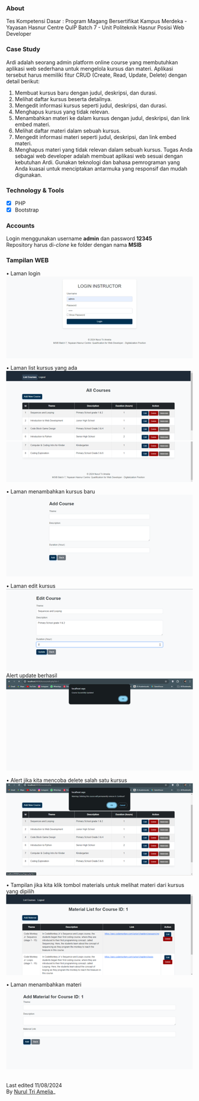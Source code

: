 ### About
Tes Kompetensi Dasar  : Program Magang Bersertifikat Kampus Merdeka - Yayasan Hasnur Centre QuIP Batch 7 - Unit Politeknik Hasnur Posisi Web Developer 

### Case Study 
Ardi adalah seorang admin platform online course yang membutuhkan aplikasi web sederhana untuk mengelola 
kursus dan materi. Aplikasi tersebut harus memiliki fitur CRUD (Create, Read, Update, Delete) dengan detail 
berikut:

1. Membuat kursus baru dengan judul, deskripsi, dan durasi.
2. Melihat daftar kursus beserta detailnya.
3. Mengedit informasi kursus seperti judul, deskripsi, dan durasi.
4. Menghapus kursus yang tidak relevan.
5. Menambahkan materi ke dalam kursus dengan judul, deskripsi, dan link embed materi.
6. Melihat daftar materi dalam sebuah kursus.
7. Mengedit informasi materi seperti judul, deskripsi, dan link embed materi.
8. Menghapus materi yang tidak relevan dalam sebuah kursus.
Tugas Anda sebagai web developer adalah membuat aplikasi web sesuai dengan kebutuhan Ardi. Gunakan 
teknologi dan bahasa pemrograman yang Anda kuasai untuk menciptakan antarmuka yang responsif dan 
mudah digunakan.

### Technology & Tools
- [x] PHP
- [x] Bootstrap 

### Accounts
Login menggunakan username **admin** dan password **12345**<br>
Repository harus di-*clone* ke folder dengan nama **MSIB**


### Tampilan WEB
•	Laman login<br>
![•	Laman login](Picture1.png)<br>

•	Laman list kursus yang ada<br>
![•	Laman list kursus yang ada](Picture2.png)<br>
![•	Laman list kursus yang ada](Picture3.png)<br>

•	Laman menambahkan kursus baru<br>
![•	Laman list kursus yang ada](Picture4.png)<br>

•	Laman edit kursus<br>
![•	Laman list kursus yang ada](Picture5.png)<br>
Alert update berhasil
![•	Laman list kursus yang ada](Picture6.png)<br>

•	Alert jika kita mencoba delete salah satu kursus
![•	Alert jika kita mencoba delete salah satu kursus](Picture7.png)<br>

•	Tampilan jika kita klik tombol materials untuk melihat materi dari kursus yang dipilih
![•	Tampilan jika kita klik tombol materials untuk melihat materi dari kursus yang dipilih](Picture8.png)<br>

•	Laman menambahkan materi
![•	Laman menambahkan materi](Picture9.png)<br><br>



Last edited 11/08/2024 <br>
By [Nurul Tri Amelia](#)_
